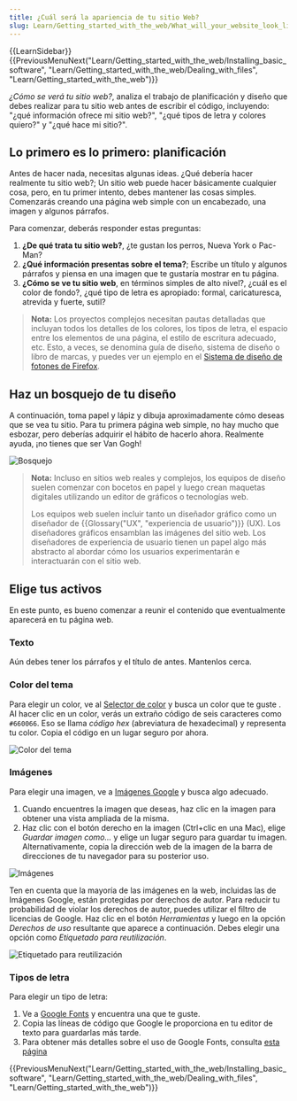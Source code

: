 ```yaml
---
title: ¿Cuál será la apariencia de tu sitio Web?
slug: Learn/Getting_started_with_the_web/What_will_your_website_look_like
---
```


{{LearnSidebar}}{{PreviousMenuNext("Learn/Getting_started_with_the_web/Installing_basic_software", "Learn/Getting_started_with_the_web/Dealing_with_files", "Learn/Getting_started_with_the_web")}}

_¿Cómo se verá tu sitio web?_, analiza el trabajo de planificación y diseño que debes realizar para tu sitio web antes de escribir el código, incluyendo: "¿qué información ofrece mi sitio web?", "¿qué tipos de letra y colores quiero?" y "¿qué hace mi sitio?".

## Lo primero es lo primero: planificación

Antes de hacer nada, necesitas algunas ideas. ¿Qué debería hacer realmente tu sitio web?; Un sitio web puede hacer básicamente cualquier cosa, pero, en tu primer intento, debes mantener las cosas simples. Comenzarás creando una página web simple con un encabezado, una imagen y algunos párrafos.

Para comenzar, deberás responder estas preguntas:

1. **¿De qué trata tu sitio web?**, ¿te gustan los perros, Nueva York o Pac-Man?
2. **¿Qué información presentas sobre el tema?**; Escribe un título y algunos párrafos y piensa en una imagen que te gustaría mostrar en tu página.
3. **¿Cómo se ve tu sitio web**, en términos simples de alto nivel?, ¿cuál es el color de fondo?, ¿qué tipo de letra es apropiado: formal, caricaturesca, atrevida y fuerte, sutil?

> **Nota:** Los proyectos complejos necesitan pautas detalladas que incluyan todos los detalles de los colores, los tipos de letra, el espacio entre los elementos de una página, el estilo de escritura adecuado, etc. Esto, a veces, se denomina guía de diseño, sistema de diseño o libro de marcas, y puedes ver un ejemplo en el [Sistema de diseño de fotones de Firefox](https://design.firefox.com/photon/).

## Haz un bosquejo de tu diseño

A continuación, toma papel y lápiz y dibuja aproximadamente cómo deseas que se vea tu sitio. Para tu primera página web simple, no hay mucho que esbozar, pero deberías adquirir el hábito de hacerlo ahora. Realmente ayuda, ¡no tienes que ser Van Gogh!

![Bosquejo](website-drawing-scan.png)

> **Nota:** Incluso en sitios web reales y complejos, los equipos de diseño suelen comenzar con bocetos en papel y luego crean maquetas digitales utilizando un editor de gráficos o tecnologías web.
>
> Los equipos web suelen incluir tanto un diseñador gráfico como un diseñador de {{Glossary("UX", "experiencia de usuario")}} (UX). Los diseñadores gráficos ensamblan las imágenes del sitio web. Los diseñadores de experiencia de usuario tienen un papel algo más abstracto al abordar cómo los usuarios experimentarán e interactuarán con el sitio web.

## Elige tus activos

En este punto, es bueno comenzar a reunir el contenido que eventualmente aparecerá en tu página web.

### Texto

Aún debes tener los párrafos y el título de antes. Mantenlos cerca.

### Color del tema

Para elegir un color, ve al [Selector de color](/es/docs/Web/CSS/CSS_Colors/Color_picker_tool) y busca un color que te guste . Al hacer clic en un color, verás un extraño código de seis caracteres como `#660066`. Eso se llama _código hex_ (abreviatura de hexadecimal) y representa tu color. Copia el código en un lugar seguro por ahora.

![Color del tema](color-picker.png)

### Imágenes

Para elegir una imagen, ve a [Imágenes Google](https://www.google.com/imghp?gws_rd=ssl) y busca algo adecuado.

1. Cuando encuentres la imagen que deseas, haz clic en la imagen para obtener una vista ampliada de la misma.
2. Haz clic con el botón derecho en la imagen (Ctrl+clic en una Mac), elige _Guardar imagen como..._ y elige un lugar seguro para guardar tu imagen. Alternativamente, copia la dirección web de la imagen de la barra de direcciones de tu navegador para su posterior uso.

![Imágenes](updated-google-images.png)

Ten en cuenta que la mayoría de las imágenes en la web, incluidas las de Imágenes Google, están protegidas por derechos de autor. Para reducir tu probabilidad de violar los derechos de autor, puedes utilizar el filtro de licencias de Google. Haz clic en el botón _Herramientas_ y luego en la opción _Derechos de uso_ resultante que aparece a continuación. Debes elegir una opción como _Etiquetado para reutilización_.

![Etiquetado para reutilización](updated-google-images-licensing.png)

### Tipos de letra

Para elegir un tipo de letra:

1. Ve a [Google Fonts](https://fonts.google.com/) y encuentra una que te guste.
2. Copia las líneas de código que Google le proporciona en tu editor de texto para guardarlas más tarde.
3. Para obtener más detalles sobre el uso de Google Fonts, consulta [esta página](https://developers.google.com/fonts/docs/getting_started)

{{PreviousMenuNext("Learn/Getting_started_with_the_web/Installing_basic_software", "Learn/Getting_started_with_the_web/Dealing_with_files", "Learn/Getting_started_with_the_web")}}
